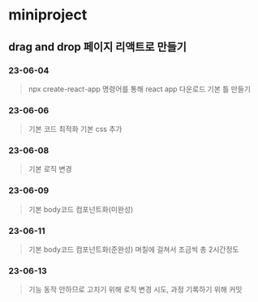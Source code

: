# miniproject

## drag and drop 페이지 리액트로 만들기

### 23-06-04
> npx create-react-app 명령어를 통해 react app 다운로드
> 기본 틀 만들기

### 23-06-06
> 기본 코드 최적화
> 기본 css 추가

### 23-06-08
> 기본 로직 변경

### 23-06-09
> 기본 body코드 컴포넌트화(미완성)

### 23-06-11
> 기본 body코드 컴포넌트화(준완성)
> 며칠에 걸쳐서 조금씩 총 2시간정도

### 23-06-13
> 기능 동작 안하므로 고치기 위해 로직 변경 시도, 과정 기록하기 위해 커밋